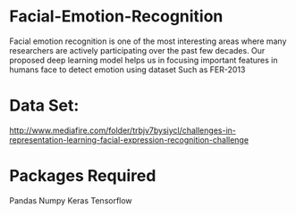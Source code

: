 # Facial-Emotion-Recognition
Facial emotion recognition is one of the most interesting areas where many researchers are actively participating over the past few decades. Our proposed deep learning model helps us in focusing important features in humans face to detect emotion using dataset Such as  FER-2013

# Data Set:
http://www.mediafire.com/folder/trbjv7bysiycl/challenges-in-representation-learning-facial-expression-recognition-challenge

# Packages Required
Pandas
Numpy
Keras
Tensorflow
